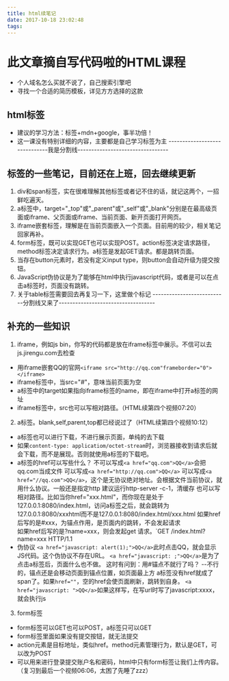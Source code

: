 ```yaml
---
title: html续笔记
date: 2017-10-18 23:02:48
tags:
---
```

# 此文章摘自写代码啦的HTML课程
- 个人域名怎么买就不说了，自己搜索引擎吧
- 寻找一个合适的简历模板，详见方方选择的这款
## html标签
- 建议的学习方法：标签+mdn+google，事半功倍！  
- 这一课没有特别详细的内容，主要都是自己学习标签为主
------------------------------我是分割线---------------------------------
## 标签的一些笔记，目前还在上班，回去继续更新
1. div和span标签，实在很难理解其他标签或者记不住的话，就记这两个，一招鲜吃遍天。
2. a标签中，target="_top"或"_parent"或"_self"或"_blank"分别是在最高级页面或iframe、父页面或iframe、当前页面、新开页面打开网页。
3. iframe嵌套标签，理解是在当前页面嵌入一个页面。目前用的较少，相关笔记回家再补。
4. form标签，既可以实现GET也可以实现POST。action标签决定请求路径，method标签决定请求行为。a标签是发起GET请求。都是跳转页面。
5. 当存在button元素时，若没有定义input type，则button会自动升级为提交按钮。
6. JavaScript伪协议是为了能够在html中执行javascript代码，或者是可以在点击a标签时，页面没有跳转。
7. 关于table标签需要回去再复习一下，这里做个标记
---------------------------分割线又来了-----------------------------------
## 补充的一些知识
1. iframe，例如js bin，你写的代码都是放在iframe标签中展示。不信可以去js.jirengu.com去检查
- 用iframe嵌套QQ的官网`<iframe src="http://qq.com"frameborder="0"></iframe>`
- iframe标签中，当src="#"，意味当前页面为空
- a标签中的target如果指向iframe标签的name，即在iframe中打开a标签的网址
- iframe标签中，src也可以写相对路径。（HTML续第四个视频07:20）

2. a标签。blank,self,parent,top都已经说过了（HTML续第四个视频10:12）
- a标签也可以进行下载，不进行展示页面，单纯的去下载
- 如果`content-type: applicatiom/octet-stream`时，浏览器接收到请求后就会下载，而不是展现。否则就使用a标签的下载吧。
- a标签的href可以写些什么？
  不可以写成`<a href="qq.com">QQ</a>`会把qq.com当成文件
  可以写成`<a href="http://qq.com">QQ</a>`
  可以写成`<a href="//qq.com">QQ</a>`，这个是无协议绝对地址。会根据文件当前协议，就用什么协议。一般还是指定http
  建议运行http-server -c-1，清缓存
  也可以写相对路径。比如当你href="xxx.html"，而你现在是处于127.0.0.1:8080/index.html，访问a标签之后，就会跳转为127.0.0.1:8080/xxxhtml而不是127.0.0.1:8080/index.html/xxx.html
  如果href后写的是#xxx，为锚点作用，是页面内的跳转，不会发起请求  
  如果href后写的是?name=xxx，则会发起get 请求。`GET /index.html?name=xxx HTTP/1.1
- 伪协议
  `<a href="javascript: alert(1);">QQ</a>`此时点击QQ，就会显示JS代码。这个伪协议不存在URL。
  `<a href="javascript: ;">QQ</a>`是为了点击a标签后，页面什么也不做。
  这时有问到：用#锚点不就行了吗？  --不行的，锚点还是会移动页面到锚点位置，如页面最上方
  a标签没有href就成了span了。如果`href=""`，空的href会使页面刷新，跳转到自身。
  `<a href="javascript: ">QQ</a>`如果这样写，在写url时写了javascript:xxxx，就会执行js
3. form标签
- form标签可以GET也可以POST，a标签只可以GET
- form标签里面如果没有提交按钮，就无法提交
- action元素是目标地址，类似href。method元素管理行为，默认是GET，可以改为POST
- 可以用来进行登录提交账户名和密码，html中只有form标签让我们上传内容。（复习到最后一个视频06:06，太困了先睡了zzz）
